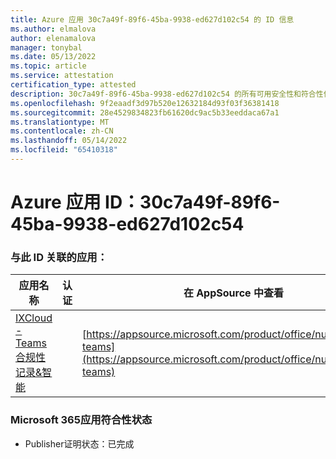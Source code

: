 ```yaml
---
title: Azure 应用 30c7a49f-89f6-45ba-9938-ed627d102c54 的 ID 信息
ms.author: elmalova
author: elenamalova
manager: tonybal
ms.date: 05/13/2022
ms.topic: article
ms.service: attestation
certification_type: attested
description: 30c7a49f-89f6-45ba-9938-ed627d102c54 的所有可用安全性和符合性信息信息。
ms.openlocfilehash: 9f2eaadf3d97b520e12632184d93f03f36381418
ms.sourcegitcommit: 28e4529834823fb61620dc9ac5b33eeddaca67a1
ms.translationtype: MT
ms.contentlocale: zh-CN
ms.lasthandoff: 05/14/2022
ms.locfileid: "65410318"
---
```

# <a name="azure-app-id-30c7a49f-89f6-45ba-9938-ed627d102c54"></a>Azure 应用 ID：30c7a49f-89f6-45ba-9938-ed627d102c54


### <a name="apps-associated-with-this-id"></a>与此 ID 关联的应用：
| **应用名称** | **认证** | **在 AppSource 中查看** |
|--------------|---------------|-----------------------|
| [IXCloud - Teams合规性记录&amp;智能](../forward/numonix.nmx-teams.md) |  | [https://appsource.microsoft.com/product/office/numonix.nmx-teams](https://appsource.microsoft.com/product/office/numonix.nmx-teams) |

### <a name="microsoft-365-app-compliance-status"></a>Microsoft 365应用符合性状态
- Publisher证明状态：已完成
